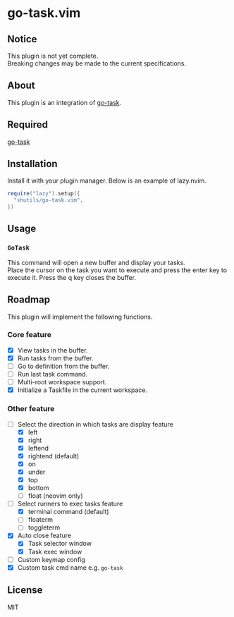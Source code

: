 # go-task.vim

## Notice

This plugin is not yet complete.  
Breaking changes may be made to the current specifications.

## About

This plugin is an integration of [go-task](https://github.com/go-task/task).

## Required

[go-task](https://github.com/go-task/task)

## Installation

Install it with your plugin manager. Below is an example of lazy.nvim.

```lua
require("lazy").setup({
  "shutils/go-task.vim",
})
```

## Usage

### `GoTask`

This command will open a new buffer and display your tasks.  
Place the cursor on the task you want to execute and press the enter key to execute it.
Press the q key closes the buffer.

## Roadmap

This plugin will implement the following functions.

### Core feature

- [x] View tasks in the buffer.
- [x] Run tasks from the buffer.
- [ ] Go to definition from the buffer.
- [ ] Run last task command.
- [ ] Multi-root workspace support.
- [x] Initialize a Taskfile in the current workspace.

### Other feature

- [ ] Select the direction in which tasks are display feature
  - [x] left
  - [x] right
  - [x] leftend
  - [x] rightend (default)
  - [x] on
  - [x] under
  - [x] top
  - [x] bottom
  - [ ] float (neovim only)
- [ ] Select runners to exec tasks feature
  - [x] terminal command (default)
  - [ ] floaterm
  - [ ] toggleterm
- [x] Auto close feature
  - [x] Task selector window
  - [x] Task exec window
- [ ] Custom keymap config
- [x] Custom task cmd name e.g. `go-task`

## License

MIT
